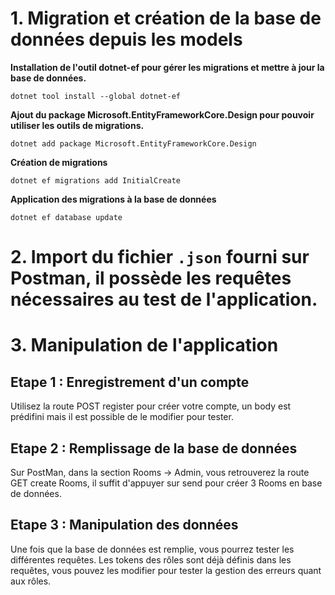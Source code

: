 
# 1. Migration et création de la base de données depuis les models

**Installation de l'outil dotnet-ef pour gérer les migrations et mettre à jour la base de données.**

    dotnet tool install --global dotnet-ef

**Ajout du package Microsoft.EntityFrameworkCore.Design pour pouvoir utiliser les outils de migrations.**

    dotnet add package Microsoft.EntityFrameworkCore.Design

**Création de migrations**

    dotnet ef migrations add InitialCreate

**Application des migrations à la base de données**

    dotnet ef database update

# 2. Import du fichier `.json` fourni sur Postman, il possède les requêtes nécessaires au test de l'application.

# 3. Manipulation de l'application

## Etape 1 : Enregistrement d'un compte

Utilisez la route POST register pour créer votre compte, un body est prédifini mais il est possible de le modifier pour tester.

## Etape 2 : Remplissage de la base de données

Sur PostMan, dans la section Rooms -> Admin, vous retrouverez la route GET create Rooms, il suffit d'appuyer sur send pour créer 3 Rooms en base de données.

## Etape 3 : Manipulation des données

Une fois que la base de données est remplie, vous pourrez tester les différentes requêtes. Les tokens des rôles sont déjà définis dans les requêtes, vous pouvez les modifier pour tester la gestion des erreurs quant aux rôles.
